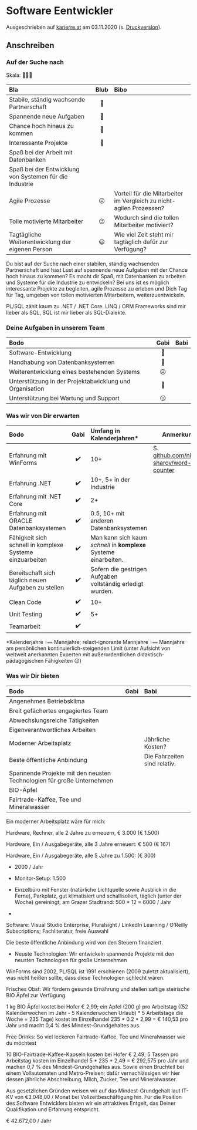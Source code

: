 # Software Eentwickler

Ausgeschrieben auf [karierre.at](https://www.karriere.at/jobs/5759348) am 03.11.2020 (s. [Druckversion](media/software-entwickler_gamed.pdf)).

## Anschreiben

### Auf der Suche nach

Skala: 🙁😐🙂

|Bla|Blub|Bibo|
|:-|:-:|:-|
|Stabile, ständig wachsende Partnerschaft|🙂||
|Spannende neue Aufgaben|🙂||
|Chance hoch hinaus zu kommen|🙂||
|Interessante Projekte|🙂||
|Spaß bei der Arbeit mit Datenbanken|||
|Spaß bei der Entwicklung von Systemen für die Industrie|||
|Agile Prozesse|😐|Vorteil für die Mitarbeiter im Vergleich zu nicht-agilen Prozessen?|
|Tolle motivierte Mitarbeiter|😕|Wodurch sind die tollen Mitarbeiter motiviert?|
|Tagtägliche Weiterentwicklung der eigenen Person|😃|Wie viel Zeit steht mir tagtäglich dafür zur Verfügung?|

Du bist auf der Suche nach einer stabilen, ständig wachsenden Partnerschaft und hast Lust auf spannende neue Aufgaben mit der Chance hoch hinaus zu kommen? Es macht dir Spaß, mit Datenbanken zu arbeiten und Systeme für die Industrie zu entwickeln? Bei uns ist es möglich interessante Projekte zu begleiten, agile Prozesse zu erleben und Dich Tag für Tag, umgeben von tollen motivierten Mitarbeitern, weiterzuentwickeln.

PL/SQL zählt kaum zu .NET / .NET Core. LINQ / ORM Frameworks sind mir lieber als SQL, SQL ist mir lieber als SQL-Dialekte.

### Deine Aufgaben in unserem Team

|Bodo|Gabi|Babi|
|:-|:-:|:-|
|Software-Entwicklung|🙂||
|Handhabung von Datenbanksystemen|🙂|
|Weiterentwicklung eines bestehenden Systems|😐|
|Unterstützung in der Projektabwicklung und Organisation|🙂|
|Unterstützung bei Wartung und Support|😐|

### Was wir von Dir erwarten

|Bodo|Gabi|Umfang in Kalenderjahren*|Anmerkung|
|:---|:--:|:------------------------|---------|
|Erfahrung mit WinForms|✔️|10+|S. [github.com/nikita-sharov/word-counter](https://github.com/nikita-sharov/word-counter)|
|Erfahrung .NET|✔️|10+, 5+ in der Industrie||
|Erfahrung mit .NET Core|✔️|2+||
|Erfahrung mit ORACLE Datenbanksystemen|✔️|0.5, 10+ mit anderen Datenbanksystemen|
|Fähigkeit sich schnell in komplexe Systeme einzuarbeiten|✔️|Man kann sich kaum *schnell* in **komplexe** Systeme einarbeiten.|
|Bereitschaft sich täglich neuen Aufgaben zu stellen|✔️|Sofern die gestrigen Aufgaben vollständig erledigt wurden.|
|Clean Code|✔️|10+|
|Unit Testing|✔️|5+|
|Teamarbeit|✔️||

*Kalenderjahre `!==` Mannjahre; relaxt-ignorante Mannjahre `!==` Mannjahre am persönlichen kontinuierlich-steigenden Limit (unter Aufsicht von weltweit anerkannten Experten mit außerordentlichen didaktisch-pädagogischen Fähigkeiten 😉)

### Was wir Dir bieten

|Bodo|Gabi|Babi|
|:---|:--:|:---|
|Angenehmes Betriebsklima|||
|Breit gefächertes engagiertes Team|||
|Abwechslungsreiche Tätigkeiten|||
|Eigenverantwortliches Arbeiten|||
|Moderner Arbeitsplatz||Jährliche Kosten?|
|Beste öffentliche Anbindung||Die Fahrzeiten sind relativ.|
|Spannende Projekte mit den neusten Technologien für große Unternehmen|||
|BIO-Äpfel|||
|Fairtrade-Kaffee, Tee und Mineralwasser||||

Ein moderner Arbeitsplatz wäre für mich:

Hardware, Rechner, alle 2 Jahre zu erneuern, € 3.000 (€ 1.500)

Hardware, Ein / Ausgabegeräte, alle 3 Jahre erneuert: € 500 (€ 167)

Hardware, Ein / Ausgabegeräte, alle 5 Jahre zu 1.500: (€ 300)

- 2000 / Jahr

- Monitor-Setup: 1.500
- Einzelbüro mit Fenster (natürliche Lichtquelle sowie Ausblick in die Ferne), Parkplatz, gut klimatisiert und schallisoliert, täglich (unter der Woche) gereiningt; am Grazer Stadtrand: 500 * 12 = 6000 / Jahr
- 

Software: Visual Studio Enterprise, Pluralsight / LinkedIn Learning / O’Reilly Subscriptions; Fachliteratur, freie Auswahl

Die beste öffentliche Anbindung wird von den Steuern finanziert.

- Neuste Technologien: Wir entwickeln spannende Projekte mit den neusten Technologien für große Unternehmen

WinForms sind 2002, PL/SQL ist 1991 erschienen (2009 zuletzt aktualisiert), was nicht heißen sollte, dass diese Technologien schlecht wären.

Frisches Obst: Wir fördern gesunde Ernährung und stellen saftige steirische BIO Äpfel zur Verfügung

1 kg BIO Äpfel kostet bei Hofer € 2,99; ein Apfel (200 g) pro Arbeitstag ((52 Kalenderwochen im Jahr - 5 Kalenderwochen Urlaub) * 5 Arbeitstage die Woche = 235 Tage) kostet im Einzelhandel 235 * 0.2 * 2,99 = € 140,53 pro Jahr und macht 0,4 % des Mindest-Grundgehaltes aus.

Free Drinks: So viel leckeren Fairtrade-Kaffee, Tee und Mineralwasser wie du möchtest 

10 BIO-Fairtrade-Kaffee-Kapseln kosten bei Hofer € 2,49; 5 Tassen pro Arbeitstag kosten im Einzelhandel 5 * 235 * 2,49 = € 292,575 pro Jahr und machen 0,7 % des Mindest-Grundgehaltes aus. Sowie einen Bruchteil bei einem Vollautomaten und Metro-Preisen; dafür vernachlässigen wir hier dessen jährliche Abschreibung, Milch, Zucker, Tee und Mineralwasser.

Aus gesetzlichen Gründen weisen wir auf das Mindest-Grundgehalt laut IT-KV von €3.048,00 / Monat bei Vollzeitbeschäftigung hin. Für die Position des Software Entwicklers bieten wir ein attraktives Entgelt, das Deiner Qualifikation und Erfahrung entspricht.

€ 42.672,00 / Jahr